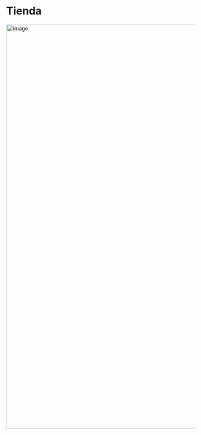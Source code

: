 # Tienda
<img width="1920" height="1080" alt="image" src="https://github.com/user-attachments/assets/40b6104c-7d78-427e-9c1b-29403fbbd16d" />

